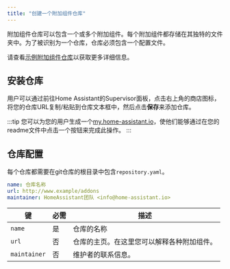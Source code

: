 ```yaml
---
title: "创建一个附加组件仓库"
---
```


附加组件仓库可以包含一个或多个附加组件。每个附加组件都存储在其独特的文件夹中。为了被识别为一个仓库，仓库必须包含一个配置文件。

请查看[示例附加组件仓库](https://github.com/home-assistant/addons-example)以获取更多详细信息。

## 安装仓库

用户可以通过前往Home Assistant的Supervisor面板，点击右上角的商店图标，将您的仓库URL复制/粘贴到仓库文本框中，然后点击**保存**来添加仓库。

:::tip
您可以为您的用户生成一个[my.home-assistant.io](https://my.home-assistant.io/create-link/)，使他们能够通过在您的readme文件中点击一个按钮来完成此操作。
:::

## 仓库配置

每个仓库都需要在git仓库的根目录中包含`repository.yaml`。

```yaml
name: 仓库名称
url: http://www.example/addons
maintainer: HomeAssistant团队 <info@home-assistant.io>
```

| 键 | 必需 | 描述 |
| --- | -------- | ----------- |
| `name` | 是 | 仓库的名称 |
| `url` | 否 | 仓库的主页。在这里您可以解释各种附加组件。 |
| `maintainer` | 否 | 维护者的联系信息。 |